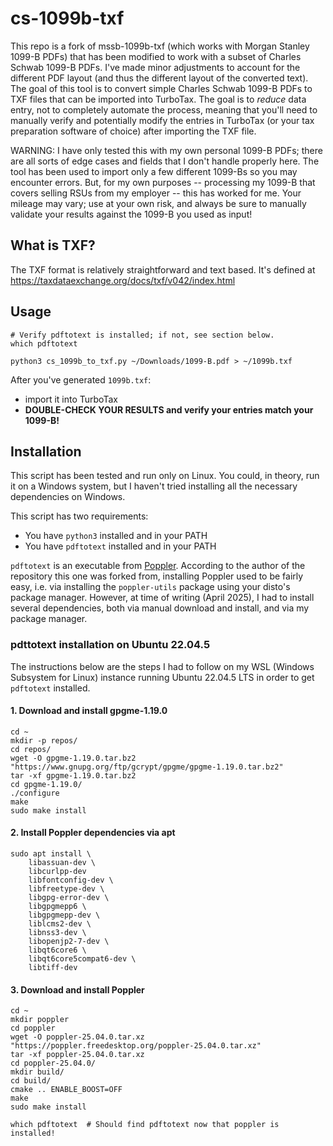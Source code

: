 # cs-1099b-txf

This repo is a fork of mssb-1099b-txf (which works with Morgan Stanley
1099-B PDFs) that has been modified to work with a subset of Charles Schwab
1099-B PDFs. I've made minor adjustments to account for the different PDF
layout (and thus the different layout of the converted text). The goal of
this tool is to convert simple Charles Schwab 1099-B PDFs to TXF files that
can be imported into TurboTax. The goal is to *reduce* data entry, not to
completely automate the process, meaning that you'll need to manually verify
and potentially modify the entries in TurboTax (or your tax preparation
software of choice) after importing the TXF file.

WARNING: I have only tested this with my own personal 1099-B PDFs; there are
all sorts of edge cases and fields that I don't handle properly here. The tool
has been used to import only a few different 1099-Bs so you may encounter
errors. But, for my own purposes -- processing my 1099-B that covers selling
RSUs from my employer -- this has worked for me. Your mileage may vary; use at
your own risk, and always be sure to manually validate your results against the
1099-B you used as input!

## What is TXF?

The TXF format is relatively straightforward and text based. It's defined at
https://taxdataexchange.org/docs/txf/v042/index.html

## Usage

```
# Verify pdftotext is installed; if not, see section below.
which pdftotext

python3 cs_1099b_to_txf.py ~/Downloads/1099-B.pdf > ~/1099b.txf
```

After you've generated `1099b.txf`:
- import it into TurboTax
- **DOUBLE-CHECK YOUR RESULTS and verify your entries match your 1099-B!**

## Installation

This script has been tested and run only on Linux. You could, in theory, run it
on a Windows system, but I haven't tried installing all the necessary
dependencies on Windows.

This script has two requirements:
- You have `python3` installed and in your PATH
- You have `pdftotext` installed and in your PATH

`pdftotext` is an executable from [Poppler](https://poppler.freedesktop.org/).
According to the author of the repository this one was forked from, installing
Poppler used to be fairly easy, i.e. via installing the `poppler-utils` package
using your disto's package manager. However, at time of writing (April 2025), I
had to install several dependencies, both via manual download and install, and
via my package manager.

### pdttotext installation on Ubuntu 22.04.5

The instructions below are the steps I had to follow on my WSL (Windows
Subsystem for Linux) instance running Ubuntu 22.04.5 LTS in order to get
`pdftotext` installed.

#### 1. Download and install gpgme-1.19.0

```
cd ~
mkdir -p repos/
cd repos/
wget -O gpgme-1.19.0.tar.bz2 "https://www.gnupg.org/ftp/gcrypt/gpgme/gpgme-1.19.0.tar.bz2"
tar -xf gpgme-1.19.0.tar.bz2
cd gpgme-1.19.0/
./configure
make
sudo make install
```

#### 2. Install Poppler dependencies via apt

```
sudo apt install \
    libassuan-dev \
    libcurlpp-dev
    libfontconfig-dev \
    libfreetype-dev \
    libgpg-error-dev \
    libgpgmepp6 \
    libgpgmepp-dev \
    liblcms2-dev \
    libnss3-dev \
    libopenjp2-7-dev \
    libqt6core6 \
    libqt6core5compat6-dev \
    libtiff-dev
```

#### 3. Download and install Poppler

```
cd ~
mkdir poppler
cd poppler
wget -O poppler-25.04.0.tar.xz "https://poppler.freedesktop.org/poppler-25.04.0.tar.xz"
tar -xf poppler-25.04.0.tar.xz
cd poppler-25.04.0/
mkdir build/
cd build/
cmake .. ENABLE_BOOST=OFF
make
sudo make install

which pdftotext  # Should find pdftotext now that poppler is installed!
```

